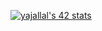 <a href="https://github.com/oakoudad/badge42"><img src="https://badge.mediaplus.ma/darkblue/yajallal" alt="yajallal's 42 stats" /></a>
